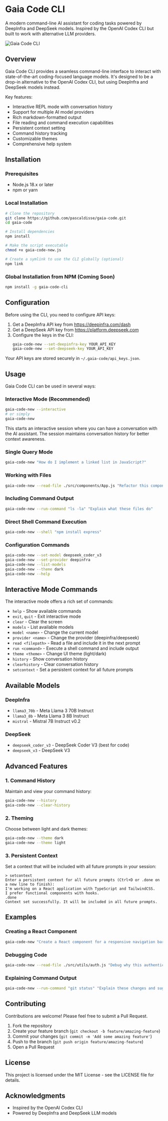 # Gaia Code CLI

A modern command-line AI assistant for coding tasks powered by DeepInfra and DeepSeek models. Inspired by the OpenAI Codex CLI but built to work with alternative LLM providers.

![Gaia Code CLI](https://github.com/pascaldisse/gaia-code/raw/main/assets/gaia-code-preview.png)

## Overview

Gaia Code CLI provides a seamless command-line interface to interact with state-of-the-art coding-focused language models. It's designed to be a drop-in alternative to the OpenAI Codex CLI, but using DeepInfra and DeepSeek models instead.

Key features:
- Interactive REPL mode with conversation history
- Support for multiple AI model providers
- Rich markdown-formatted output
- File reading and command execution capabilities
- Persistent context setting
- Command history tracking
- Customizable themes
- Comprehensive help system

## Installation

### Prerequisites
- Node.js 18.x or later
- npm or yarn

### Local Installation

```bash
# Clone the repository
git clone https://github.com/pascaldisse/gaia-code.git
cd gaia-code

# Install dependencies
npm install

# Make the script executable
chmod +x gaia-code-new.js

# Create a symlink to use the CLI globally (optional)
npm link
```

### Global Installation from NPM (Coming Soon)

```bash
npm install -g gaia-code-cli
```

## Configuration

Before using the CLI, you need to configure API keys:

1. Get a DeepInfra API key from https://deepinfra.com/dash
2. Get a DeepSeek API key from https://platform.deepseek.com
3. Configure the keys in the CLI:
   ```bash
   gaia-code-new --set-deepinfra-key YOUR_API_KEY
   gaia-code-new --set-deepseek-key YOUR_API_KEY
   ```

Your API keys are stored securely in `~/.gaia-code/api_keys.json`.

## Usage

Gaia Code CLI can be used in several ways:

### Interactive Mode (Recommended)

```bash
gaia-code-new --interactive
# or simply
gaia-code-new
```

This starts an interactive session where you can have a conversation with the AI assistant. The session maintains conversation history for better context awareness.

### Single Query Mode

```bash
gaia-code-new "How do I implement a linked list in JavaScript?"
```

### Working with Files

```bash
gaia-code-new --read-file ./src/components/App.js "Refactor this component"
```

### Including Command Output

```bash
gaia-code-new --run-command "ls -la" "Explain what these files do"
```

### Direct Shell Command Execution

```bash
gaia-code-new --shell "npm install express"
```

### Configuration Commands

```bash
gaia-code-new --set-model deepseek_coder_v3
gaia-code-new --set-provider deepinfra
gaia-code-new --list-models
gaia-code-new --theme dark
gaia-code-new --help
```

## Interactive Mode Commands

The interactive mode offers a rich set of commands:

- `help` - Show available commands
- `exit`, `quit` - Exit interactive mode
- `clear` - Clear the screen
- `models` - List available models
- `model <name>` - Change the current model
- `provider <name>` - Change the provider (deepinfra/deepseek)
- `read <filepath>` - Read a file and include it in the next prompt
- `run <command>` - Execute a shell command and include output
- `theme <theme>` - Change UI theme (light/dark)
- `history` - Show conversation history
- `clearhistory` - Clear conversation history
- `setcontext` - Set a persistent context for all future prompts

## Available Models

### DeepInfra
- `llama3_70b` - Meta Llama 3 70B Instruct
- `llama3_8b` - Meta Llama 3 8B Instruct
- `mistral` - Mistral 7B Instruct v0.2

### DeepSeek
- `deepseek_coder_v3` - DeepSeek Coder V3 (best for code)
- `deepseek_v3` - DeepSeek V3

## Advanced Features

### 1. Command History

Maintain and view your command history:

```bash
gaia-code-new --history
gaia-code-new --clear-history
```

### 2. Theming

Choose between light and dark themes:

```bash
gaia-code-new --theme dark
gaia-code-new --theme light
```

### 3. Persistent Context

Set a context that will be included with all future prompts in your session:

```
> setcontext
Enter a persistent context for all future prompts (Ctrl+D or .done on a new line to finish):
I'm working on a React application with TypeScript and TailwindCSS.
I prefer functional components with hooks.
.done
Context set successfully. It will be included in all future prompts.
```

## Examples

### Creating a React Component

```bash
gaia-code-new "Create a React component for a responsive navigation bar with mobile menu"
```

### Debugging Code

```bash
gaia-code-new --read-file ./src/utils/auth.js "Debug why this authentication function isn't working"
```

### Explaining Command Output

```bash
gaia-code-new --run-command "git status" "Explain these changes and suggest what I should commit next"
```

## Contributing

Contributions are welcome! Please feel free to submit a Pull Request.

1. Fork the repository
2. Create your feature branch (`git checkout -b feature/amazing-feature`)
3. Commit your changes (`git commit -m 'Add some amazing feature'`)
4. Push to the branch (`git push origin feature/amazing-feature`)
5. Open a Pull Request

## License

This project is licensed under the MIT License - see the LICENSE file for details.

## Acknowledgments

- Inspired by the OpenAI Codex CLI
- Powered by DeepInfra and DeepSeek LLM models